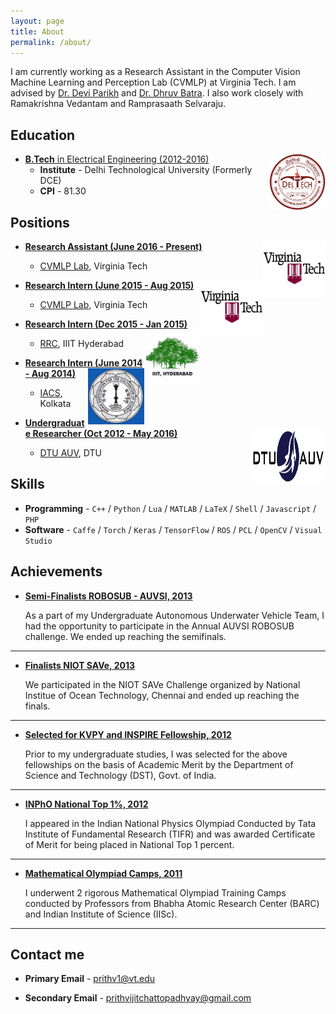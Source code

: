 ```yaml
---
layout: page
title: About
permalink: /about/
---
```


I am currently working as a Research Assistant in the Computer Vision Machine Learning and Perception Lab (CVMLP) at Virginia Tech. I am advised by [Dr. Devi Parikh](https://filebox.ece.vt.edu/~parikh) and [Dr. Dhruv Batra](https://filebox.ece.vt.edu/~dbatra). I also work closely with Ramakrishna Vedantam and Ramprasaath Selvaraju.

## Education

* [**B.Tech** in Electrical Engineering (2012-2016)](#) <img src="/images/dtu_logo.png" style="float:right;width:90px;height:90px;"> 
	* **Institute** -  Delhi Technological University (Formerly DCE) 
	* **CPI** - 81.30

## Positions

* [**Research Assistant (June 2016 - Present)**](#)  <img src="/images/vt_logo.jpg" style="float:right;width:100px;height:90px;">
	* [CVMLP Lab](https://filebox.ece.vt.edu/~parikh/CVL.html), Virginia Tech







* [**Research Intern (June 2015 - Aug 2015)**](#)  <img src="/images/vt_logo.jpg" style="float:right;width:100px;height:90px;">
	* [CVMLP Lab](https://filebox.ece.vt.edu/~parikh/CVL.html), Virginia Tech 






* [**Research Intern (Dec 2015 - Jan 2015)**](#)  <img src="/images/iiit_logo.png" style="float:right;width:90px;height:90px;">
	* [RRC](http://robotics.iiit.ac.in/), IIIT Hyderabad


* [**Research Intern (June 2014 - Aug 2014)**](#)  <img src="/images/iacs_logo.jpg" style="float:right;width:90px;height:90px;">
	* [IACS](http://www.iacs.res.in/), Kolkata


* [**Undergraduate Researcher (Oct 2012 - May 2016)**](#)  <img src="/images/auv_logo.png" style="float:right;width:120px;height:90px;">
	* [DTU AUV](http://www.dtu.ac.in/Web/Community/projectteams.php), DTU


## Skills

* **Programming** - `C++` / `Python` / `Lua` / `MATLAB` / `LaTeX` / `Shell` / `Javascript` / `PHP` 
* **Software** - `Caffe` / `Torch` / `Keras` / `TensorFlow` / `ROS` / `PCL` / `OpenCV` / `Visual Studio`
    
    
## Achievements


* [**Semi-Finalists ROBOSUB - AUVSI, 2013**](#) 
   
   As a part of my Undergraduate Autonomous Underwater Vehicle Team, I had the opportunity to participate in the Annual AUVSI ROBOSUB challenge. We ended up reaching the semifinals.  

***

* [**Finalists NIOT SAVe, 2013**](#) 

    We participated in the NIOT SAVe Challenge organized by National Institue of Ocean Technology, Chennai and ended up reaching the finals.

***

* [**Selected for KVPY and INSPIRE Fellowship, 2012**](#) 

   Prior to my undergraduate studies, I was selected for the above fellowships on the basis of Academic Merit by the Department of Science and Technology (DST), Govt. of India.

***

* [**INPhO National Top 1%, 2012**](#)

	I appeared in the Indian National Physics Olympiad Conducted by Tata Institute of Fundamental Research (TIFR) and was awarded Certificate of Merit for being placed in National Top 1 percent.

***

* [**Mathematical Olympiad Camps, 2011**](#)

	I underwent 2 rigorous Mathematical Olympiad Training Camps conducted by Professors from Bhabha Atomic Research Center (BARC) and Indian Institute of Science (IISc).

***

## Contact me


* **Primary Email** - [prithv1@vt.edu](mailto:prithv1@vt.edu)

* **Secondary  Email** - [prithvijitchattopadhyay@gmail.com](mailto:prithvijitchattopadhyay@gmail.com)

